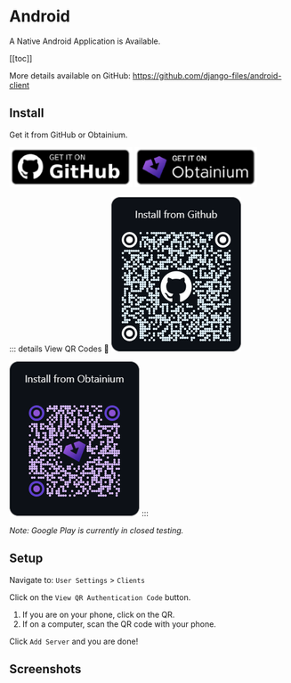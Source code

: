 # Android

A Native Android Application is Available.

[[toc]]

More details available on GitHub: https://github.com/django-files/android-client

## Install

Get it from GitHub or Obtainium.

[![GitHub](https://raw.githubusercontent.com/django-files/repo-images/refs/heads/master/badges/get/github.png)](https://github.com/django-files/android-client/releases/latest/download/app-release.apk)
[![Obtainium](https://raw.githubusercontent.com/django-files/repo-images/refs/heads/master/badges/get/obtainium.png)](https://apps.obtainium.imranr.dev/redirect?r=obtainium://add/https://github.com/django-files/android-client)

::: details View QR Codes 📸
[![Firefox Android](https://raw.githubusercontent.com/smashedr/repo-images/refs/heads/master/django-files/android/qr-code-github.png)](https://github.com/django-files/android-client/releases/latest/download/app-release.apk)

[![Firefox Android](https://raw.githubusercontent.com/smashedr/repo-images/refs/heads/master/django-files/android/qr-code-obtainium.png)](https://apps.obtainium.imranr.dev/redirect?r=obtainium://add/https://github.com/django-files/android-client)
:::

_Note: Google Play is currently in closed testing._

## Setup

Navigate to: `User Settings` > `Clients`

Click on the `View QR Authentication Code` button.

1. If you are on your phone, click on the QR.
2. If on a computer, scan the QR code with your phone.

Click `Add Server` and you are done!

## Screenshots

<VPSwiper
base-url="https://raw.githubusercontent.com/smashedr/repo-images/refs/heads/master/django-files/android/screenshots"
:number-of-slides="18"
:breakpoints="{ 1096: { slidesPerView: 3 } }"
:pagination="{ clickable: true, type: 'fraction' }"
effect="coverflow"
/>
